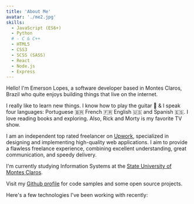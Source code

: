 ```yaml
---
title: 'About Me'
avatar: './me2.jpg'
skills:
  - JavaScript (ES6+)
  - Python
  # - C & C++
  - HTML5
  - CSS3
  - SCSS (SASS)
  - React
  - Node.js
  - Express
---
```


Hello! I'm Emerson Lopes, a software developer based in Montes Claros, Brazil who quite enjoys building things that live on the internet.

I really like to learn new things. I know how to play the guitar 🎸 & I speak four languages: Portuguese 🇧🇷 French 🇫🇷 English 🇺🇸 and Spanish 🇪🇸. I love reading books and exploring. Also, Rick and Morty is my favorite TV show.

I am an independent top rated freelancer on [Upwork](https://www.upwork.com/freelancers/~01a17ee21ec1f97f8c), specialized in designing and implementing high-quality web applications. I aim to provide a flawless freelance experience, combining excellent understanding, great communication, and speedy delivery.

I'm currently studying Information Systems at the [State University of Montes Claros](https://www.unimontes.br/).

Visit my [Github profile](https://www.github.com/emersonlopxs) for code samples and some open source projects.

Here's a few technologies I've been working with recently:
